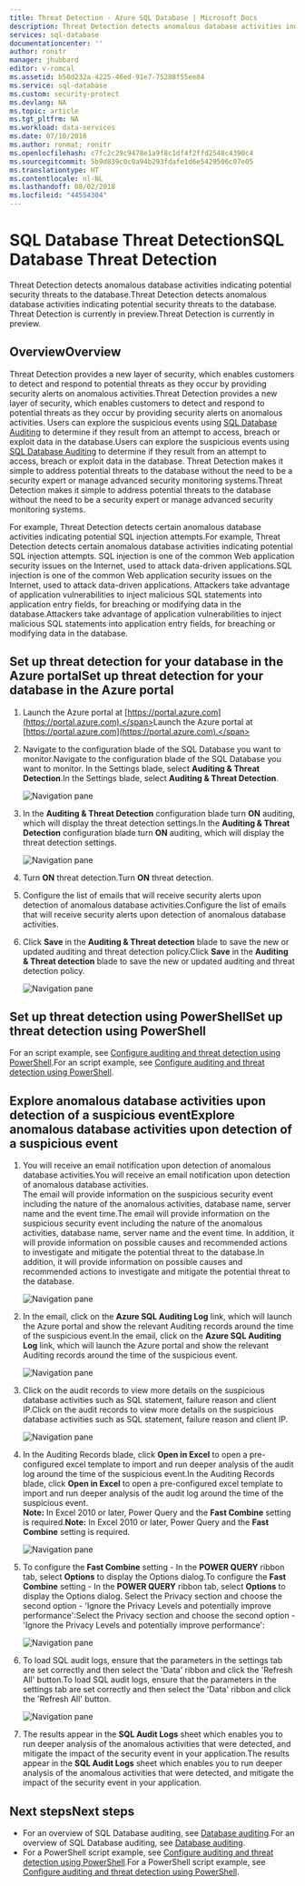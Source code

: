 ```yaml
---
title: Threat Detection - Azure SQL Database | Microsoft Docs
description: Threat Detection detects anomalous database activities indicating potential security threats to the database.
services: sql-database
documentationcenter: ''
author: ronitr
manager: jhubbard
editor: v-romcal
ms.assetid: b50d232a-4225-46ed-91e7-75288f55ee84
ms.service: sql-database
ms.custom: security-protect
ms.devlang: NA
ms.topic: article
ms.tgt_pltfrm: NA
ms.workload: data-services
ms.date: 07/10/2016
ms.author: ronmat; ronitr
ms.openlocfilehash: c7fc2c29c9478e1a9f8c1df4f2ffd2548c4390c4
ms.sourcegitcommit: 5b9d839c0c0a94b293fdafe1d6e5429506c07e05
ms.translationtype: HT
ms.contentlocale: nl-NL
ms.lasthandoff: 08/02/2018
ms.locfileid: "44554304"
---
```

# <a name="sql-database-threat-detection"></a><span data-ttu-id="c42b4-103">SQL Database Threat Detection</span><span class="sxs-lookup"><span data-stu-id="c42b4-103">SQL Database Threat Detection</span></span>

<span data-ttu-id="c42b4-104">Threat Detection detects anomalous database activities indicating potential security threats to the database.</span><span class="sxs-lookup"><span data-stu-id="c42b4-104">Threat Detection detects anomalous database activities indicating potential security threats to the database.</span></span>  <span data-ttu-id="c42b4-105">Threat Detection is currently in preview.</span><span class="sxs-lookup"><span data-stu-id="c42b4-105">Threat Detection is currently in preview.</span></span>

## <a name="overview"></a><span data-ttu-id="c42b4-106">Overview</span><span class="sxs-lookup"><span data-stu-id="c42b4-106">Overview</span></span>

<span data-ttu-id="c42b4-107">Threat Detection provides a new layer of security, which enables customers to detect and respond to potential threats as they occur by providing security alerts on anomalous activities.</span><span class="sxs-lookup"><span data-stu-id="c42b4-107">Threat Detection provides a new layer of security, which enables customers to detect and respond to potential threats as they occur by providing security alerts on anomalous activities.</span></span>  <span data-ttu-id="c42b4-108">Users can explore the suspicious events using [SQL Database Auditing](sql-database-auditing.md) to determine if they result from an attempt to access, breach or exploit data in the database.</span><span class="sxs-lookup"><span data-stu-id="c42b4-108">Users can explore the suspicious events using [SQL Database Auditing](sql-database-auditing.md) to determine if they result from an attempt to access, breach or exploit data in the database.</span></span>
<span data-ttu-id="c42b4-109">Threat Detection makes it simple to address potential threats to the database without the need to be a security expert or manage advanced security monitoring systems.</span><span class="sxs-lookup"><span data-stu-id="c42b4-109">Threat Detection makes it simple to address potential threats to the database without the need to be a security expert or manage advanced security monitoring systems.</span></span>

<span data-ttu-id="c42b4-110">For example, Threat Detection detects certain anomalous database activities indicating potential SQL injection attempts.</span><span class="sxs-lookup"><span data-stu-id="c42b4-110">For example, Threat Detection detects certain anomalous database activities indicating potential SQL injection attempts.</span></span> <span data-ttu-id="c42b4-111">SQL injection is one of the common Web application security issues on the Internet, used to attack data-driven applications.</span><span class="sxs-lookup"><span data-stu-id="c42b4-111">SQL injection is one of the common Web application security issues on the Internet, used to attack data-driven applications.</span></span> <span data-ttu-id="c42b4-112">Attackers take advantage of application vulnerabilities to inject malicious SQL statements into application entry fields, for breaching or modifying data in the database.</span><span class="sxs-lookup"><span data-stu-id="c42b4-112">Attackers take advantage of application vulnerabilities to inject malicious SQL statements into application entry fields, for breaching or modifying data in the database.</span></span>

## <a name="set-up-threat-detection-for-your-database-in-the-azure-portal"></a><span data-ttu-id="c42b4-113">Set up threat detection for your database in the Azure portal</span><span class="sxs-lookup"><span data-stu-id="c42b4-113">Set up threat detection for your database in the Azure portal</span></span>
1. <span data-ttu-id="c42b4-114">Launch the Azure portal at [https://portal.azure.com](https://portal.azure.com).</span><span class="sxs-lookup"><span data-stu-id="c42b4-114">Launch the Azure portal at [https://portal.azure.com](https://portal.azure.com).</span></span>
2. <span data-ttu-id="c42b4-115">Navigate to the configuration blade of the SQL Database you want to monitor.</span><span class="sxs-lookup"><span data-stu-id="c42b4-115">Navigate to the configuration blade of the SQL Database you want to monitor.</span></span> <span data-ttu-id="c42b4-116">In the Settings blade, select **Auditing & Threat Detection**.</span><span class="sxs-lookup"><span data-stu-id="c42b4-116">In the Settings blade, select **Auditing & Threat Detection**.</span></span>
   
    ![Navigation pane][1]
3. <span data-ttu-id="c42b4-118">In the **Auditing & Threat Detection** configuration blade turn **ON** auditing, which will display the threat detection settings.</span><span class="sxs-lookup"><span data-stu-id="c42b4-118">In the **Auditing & Threat Detection** configuration blade turn **ON** auditing, which will display the threat detection settings.</span></span>
   
    ![Navigation pane][2]
4. <span data-ttu-id="c42b4-120">Turn **ON** threat detection.</span><span class="sxs-lookup"><span data-stu-id="c42b4-120">Turn **ON** threat detection.</span></span>
5. <span data-ttu-id="c42b4-121">Configure the list of emails that will receive security alerts upon detection of anomalous database activities.</span><span class="sxs-lookup"><span data-stu-id="c42b4-121">Configure the list of emails that will receive security alerts upon detection of anomalous database activities.</span></span>
6. <span data-ttu-id="c42b4-122">Click **Save** in the **Auditing & Threat detection** blade to save the new or updated auditing and threat detection policy.</span><span class="sxs-lookup"><span data-stu-id="c42b4-122">Click **Save** in the **Auditing & Threat detection** blade to save the new or updated auditing and threat detection policy.</span></span>
   
    ![Navigation pane][3]

## <a name="set-up-threat-detection-using-powershell"></a><span data-ttu-id="c42b4-124">Set up threat detection using PowerShell</span><span class="sxs-lookup"><span data-stu-id="c42b4-124">Set up threat detection using PowerShell</span></span>

<span data-ttu-id="c42b4-125">For an script example, see [Configure auditing and threat detection using PowerShell](scripts/sql-database-auditing-and-threat-detection-powershell.md).</span><span class="sxs-lookup"><span data-stu-id="c42b4-125">For an script example, see [Configure auditing and threat detection using PowerShell](scripts/sql-database-auditing-and-threat-detection-powershell.md).</span></span>

## <a name="explore-anomalous-database-activities-upon-detection-of-a-suspicious-event"></a><span data-ttu-id="c42b4-126">Explore anomalous database activities upon detection of a suspicious event</span><span class="sxs-lookup"><span data-stu-id="c42b4-126">Explore anomalous database activities upon detection of a suspicious event</span></span>
1. <span data-ttu-id="c42b4-127">You will receive an email notification upon detection of anomalous database activities.</span><span class="sxs-lookup"><span data-stu-id="c42b4-127">You will receive an email notification upon detection of anomalous database activities.</span></span> <br/>
   <span data-ttu-id="c42b4-128">The email will provide information on the suspicious security event including the nature of the anomalous activities, database name, server name and the event time.</span><span class="sxs-lookup"><span data-stu-id="c42b4-128">The email will provide information on the suspicious security event including the nature of the anomalous activities, database name, server name and the event time.</span></span> <span data-ttu-id="c42b4-129">In addition, it will provide information on possible causes and recommended actions to investigate and mitigate the potential threat to the database.</span><span class="sxs-lookup"><span data-stu-id="c42b4-129">In addition, it will provide information on possible causes and recommended actions to investigate and mitigate the potential threat to the database.</span></span><br/>
   
    ![Navigation pane][4]
2. <span data-ttu-id="c42b4-131">In the email, click on the **Azure SQL Auditing Log** link, which will launch the Azure portal and show the relevant Auditing records around the time of the suspicious event.</span><span class="sxs-lookup"><span data-stu-id="c42b4-131">In the email, click on the **Azure SQL Auditing Log** link, which will launch the Azure portal and show the relevant Auditing records around the time of the suspicious event.</span></span>
   
    ![Navigation pane][5]
3. <span data-ttu-id="c42b4-133">Click on the audit records to view more details on the suspicious database activities such as SQL statement, failure reason and client IP.</span><span class="sxs-lookup"><span data-stu-id="c42b4-133">Click on the audit records to view more details on the suspicious database activities such as SQL statement, failure reason and client IP.</span></span>
   
    ![Navigation pane][6]
4. <span data-ttu-id="c42b4-135">In the Auditing Records blade, click  **Open in Excel** to open a pre-configured excel template to import and run deeper analysis of the audit log around the time of the suspicious event.</span><span class="sxs-lookup"><span data-stu-id="c42b4-135">In the Auditing Records blade, click  **Open in Excel** to open a pre-configured excel template to import and run deeper analysis of the audit log around the time of the suspicious event.</span></span><br/>
   <span data-ttu-id="c42b4-136">**Note:** In Excel 2010 or later, Power Query and the **Fast Combine** setting is required.</span><span class="sxs-lookup"><span data-stu-id="c42b4-136">**Note:** In Excel 2010 or later, Power Query and the **Fast Combine** setting is required.</span></span>
   
    ![Navigation pane][7]
5. <span data-ttu-id="c42b4-138">To configure the **Fast Combine** setting - In the **POWER QUERY** ribbon tab, select **Options** to display the Options dialog.</span><span class="sxs-lookup"><span data-stu-id="c42b4-138">To configure the **Fast Combine** setting - In the **POWER QUERY** ribbon tab, select **Options** to display the Options dialog.</span></span> <span data-ttu-id="c42b4-139">Select the Privacy section and choose the second option - 'Ignore the Privacy Levels and potentially improve performance':</span><span class="sxs-lookup"><span data-stu-id="c42b4-139">Select the Privacy section and choose the second option - 'Ignore the Privacy Levels and potentially improve performance':</span></span>
   
    ![Navigation pane][8]
6. <span data-ttu-id="c42b4-141">To load SQL audit logs, ensure that the parameters in the settings tab are set correctly and then select the 'Data' ribbon and click the 'Refresh All' button.</span><span class="sxs-lookup"><span data-stu-id="c42b4-141">To load SQL audit logs, ensure that the parameters in the settings tab are set correctly and then select the 'Data' ribbon and click the 'Refresh All' button.</span></span>
   
    ![Navigation pane][9]
7. <span data-ttu-id="c42b4-143">The results appear in the **SQL Audit Logs** sheet which enables you to run deeper analysis of the anomalous activities that were detected, and mitigate the impact of the security event in your application.</span><span class="sxs-lookup"><span data-stu-id="c42b4-143">The results appear in the **SQL Audit Logs** sheet which enables you to run deeper analysis of the anomalous activities that were detected, and mitigate the impact of the security event in your application.</span></span>

## <a name="next-steps"></a><span data-ttu-id="c42b4-144">Next steps</span><span class="sxs-lookup"><span data-stu-id="c42b4-144">Next steps</span></span>

* <span data-ttu-id="c42b4-145">For an overview of SQL Database auditing, see [Database auditing](sql-database-auditing.md).</span><span class="sxs-lookup"><span data-stu-id="c42b4-145">For an overview of SQL Database auditing, see [Database auditing](sql-database-auditing.md).</span></span>
* <span data-ttu-id="c42b4-146">For a PowerShell script example, see [Configure auditing and threat detection using PowerShell](scripts/sql-database-auditing-and-threat-detection-powershell.md).</span><span class="sxs-lookup"><span data-stu-id="c42b4-146">For a PowerShell script example, see [Configure auditing and threat detection using PowerShell](scripts/sql-database-auditing-and-threat-detection-powershell.md).</span></span>

<!--Image references-->
[1]: https://docstestmedia1.blob.core.windows.net/azure-media/articles/sql-database/media/sql-database-threat-detection-get-started/1_td_click_on_settings.png
[2]: https://docstestmedia1.blob.core.windows.net/azure-media/articles/sql-database/media/sql-database-threat-detection-get-started/2_td_turn_on_auditing.png
[3]: https://docstestmedia1.blob.core.windows.net/azure-media/articles/sql-database/media/sql-database-threat-detection-get-started/3_td_turn_on_threat_detection.png
[4]: https://docstestmedia1.blob.core.windows.net/azure-media/articles/sql-database/media/sql-database-threat-detection-get-started/4_td_email.png
[5]: https://docstestmedia1.blob.core.windows.net/azure-media/articles/sql-database/media/sql-database-threat-detection-get-started/5_td_audit_records.png
[6]: https://docstestmedia1.blob.core.windows.net/azure-media/articles/sql-database/media/sql-database-threat-detection-get-started/6_td_audit_record_details.png
[7]: https://docstestmedia1.blob.core.windows.net/azure-media/articles/sql-database/media/sql-database-threat-detection-get-started/7_td_audit_records_open_excel.png
[8]: https://docstestmedia1.blob.core.windows.net/azure-media/articles/sql-database/media/sql-database-threat-detection-get-started/8_td_excel_fast_combine.png
[9]: https://docstestmedia1.blob.core.windows.net/azure-media/articles/sql-database/media/sql-database-threat-detection-get-started/9_td_excel_parameters.png










